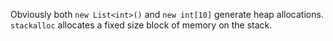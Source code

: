 ﻿Obviously both `new List<int>()` and `new int[10]` generate heap allocations. `stackalloc` allocates a fixed size block of memory on the stack.